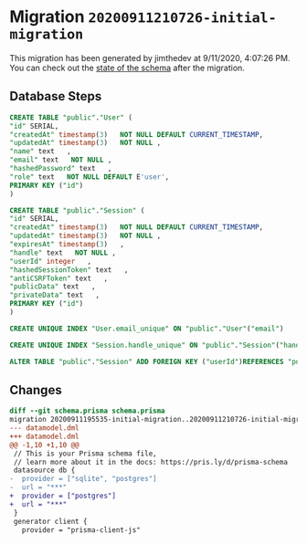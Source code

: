 # Migration `20200911210726-initial-migration`

This migration has been generated by jimthedev at 9/11/2020, 4:07:26 PM.
You can check out the [state of the schema](./schema.prisma) after the migration.

## Database Steps

```sql
CREATE TABLE "public"."User" (
"id" SERIAL,
"createdAt" timestamp(3)   NOT NULL DEFAULT CURRENT_TIMESTAMP,
"updatedAt" timestamp(3)   NOT NULL ,
"name" text   ,
"email" text   NOT NULL ,
"hashedPassword" text   ,
"role" text   NOT NULL DEFAULT E'user',
PRIMARY KEY ("id")
)

CREATE TABLE "public"."Session" (
"id" SERIAL,
"createdAt" timestamp(3)   NOT NULL DEFAULT CURRENT_TIMESTAMP,
"updatedAt" timestamp(3)   NOT NULL ,
"expiresAt" timestamp(3)   ,
"handle" text   NOT NULL ,
"userId" integer   ,
"hashedSessionToken" text   ,
"antiCSRFToken" text   ,
"publicData" text   ,
"privateData" text   ,
PRIMARY KEY ("id")
)

CREATE UNIQUE INDEX "User.email_unique" ON "public"."User"("email")

CREATE UNIQUE INDEX "Session.handle_unique" ON "public"."Session"("handle")

ALTER TABLE "public"."Session" ADD FOREIGN KEY ("userId")REFERENCES "public"."User"("id") ON DELETE SET NULL ON UPDATE CASCADE
```

## Changes

```diff
diff --git schema.prisma schema.prisma
migration 20200911195535-initial-migration..20200911210726-initial-migration
--- datamodel.dml
+++ datamodel.dml
@@ -1,10 +1,10 @@
 // This is your Prisma schema file,
 // learn more about it in the docs: https://pris.ly/d/prisma-schema
 datasource db {
-  provider = ["sqlite", "postgres"]
-  url = "***"
+  provider = ["postgres"]
+  url = "***"
 }
 generator client {
   provider = "prisma-client-js"
```


